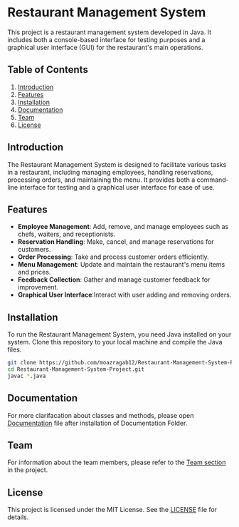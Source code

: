 # Restaurant Management System

This project is a restaurant management system developed in Java. It includes both a console-based interface for testing purposes and a graphical user interface (GUI) for the restaurant's main operations.

## Table of Contents
1. [Introduction](#introduction)
2. [Features](#features)
3. [Installation](#installation)
4. [Documentation](#documentation)
5. [Team](#team)
6. [License](#license)

## Introduction
The Restaurant Management System is designed to facilitate various tasks in a restaurant, including managing employees, handling reservations, processing orders, and maintaining the menu. It provides both a command-line interface for testing and a graphical user interface for ease of use.

## Features
- **Employee Management**: Add, remove, and manage employees such as chefs, waiters, and receptionists.
- **Reservation Handling**: Make, cancel, and manage reservations for customers.
- **Order Processing**: Take and process customer orders efficiently.
- **Menu Management**: Update and maintain the restaurant's menu items and prices.
- **Feedback Collection**: Gather and manage customer feedback for improvement.
- **Graphical User Interface**:Interact with user adding and removing orders.

## Installation
To run the Restaurant Management System, you need Java installed on your system. Clone this repository to your local machine and compile the Java files.

```bash 
git clone https://github.com/moazragab12/Restaurant-Management-System-Project.git
cd Restaurant-Management-System-Project.git
javac *.java
```
## Documentation
For more clarifacation about classes and methods, please open [Documentation](./Documentation/index.html) file after installation of Documentation Folder.
## Team
For information about the team members, please refer to the [Team section](./TeamMembers) in the project.

## License
This project is licensed under the MIT License. See the [LICENSE](LICENSE) file for details.
